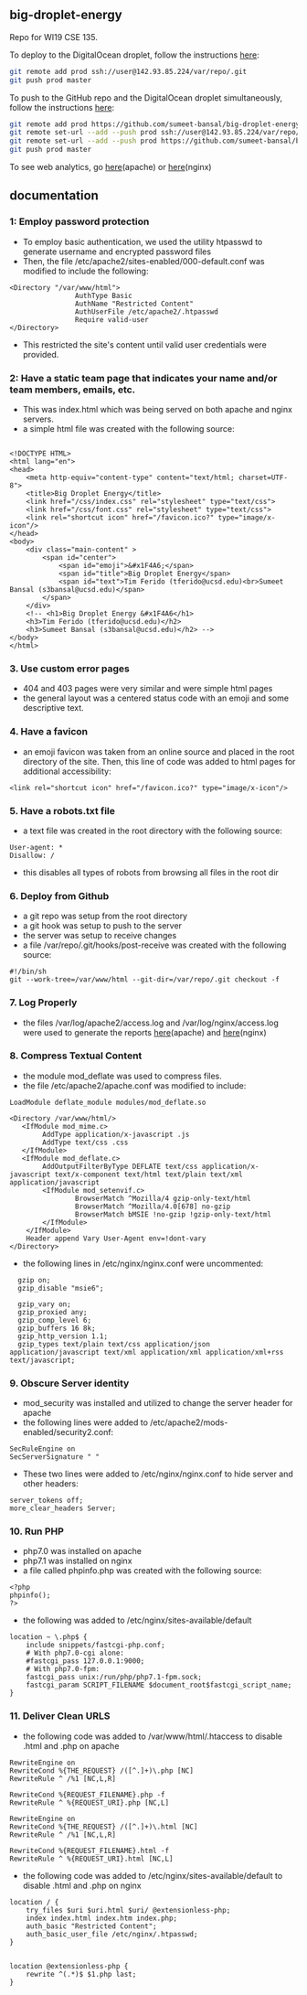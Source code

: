 ## big-droplet-energy

Repo for WI19 CSE 135.

To deploy to the DigitalOcean droplet, follow the instructions [here](https://www.digitalocean.com/community/tutorials/how-to-set-up-automatic-deployment-with-git-with-a-vps):
```bash
git remote add prod ssh://user@142.93.85.224/var/repo/.git
git push prod master
```

To push to the GitHub repo and the DigitalOcean droplet simultaneously, follow the instructions [here](https://stackoverflow.com/questions/14290113/git-pushing-code-to-two-remotes):
```bash
git remote add prod https://github.com/sumeet-bansal/big-droplet-energy.git
git remote set-url --add --push prod ssh://user@142.93.85.224/var/repo/.git
git remote set-url --add --push prod https://github.com/sumeet-bansal/big-droplet-energy.git
git push prod master
```

To see web analytics, go [here](http://143.93.85.224:8081/apachereport)(apache) or [here](http://142.93.85.224:8082/nginxreport)(nginx)


## documentation

### 1: Employ password protection

- To employ basic authentication, we used the utility htpasswd to generate 
username and encrypted password files
- Then, the file /etc/apache2/sites-enabled/000-default.conf was modified 
to include the following:
```
<Directory "/var/www/html">
                AuthType Basic
                AuthName "Restricted Content"
                AuthUserFile /etc/apache2/.htpasswd
                Require valid-user
</Directory>
```
- This restricted the site's content until valid user credentials were provided.

### 2: Have a static team page that indicates your name and/or team members, emails, etc.

- This was index.html which was being served on both apache and nginx servers. 
- a simple html file was created with the following source: 
```

<!DOCTYPE HTML>
<html lang="en">
<head>
	<meta http-equiv="content-type" content="text/html; charset=UTF-8">
	<title>Big Droplet Energy</title>
	<link href="/css/index.css" rel="stylesheet" type="text/css">
	<link href="/css/font.css" rel="stylesheet" type="text/css">
	<link rel="shortcut icon" href="/favicon.ico?" type="image/x-icon"/>
</head>
<body>
	<div class="main-content" >
		<span id="center">
			<span id="emoji">&#x1F4A6;</span>
			<span id="title">Big Droplet Energy</span>
			<span id="text">Tim Ferido (tferido@ucsd.edu)<br>Sumeet Bansal (s3bansal@ucsd.edu)</span>
		</span>
	</div>
	<!-- <h1>Big Droplet Energy &#x1F4A6</h1>
	<h3>Tim Ferido (tferido@ucsd.edu)</h2>
	<h3>Sumeet Bansal (s3bansal@ucsd.edu)</h2> -->
</body>
</html>
```

### 3. Use custom error pages

- 404 and 403 pages were very similar and were simple html pages
- the general layout was a centered status code with an emoji and some
descriptive text. 

### 4. Have a favicon

- an emoji favicon was taken from an online source and placed in the root 
directory of the site. Then, this line of code was added to html pages
for additional accessibility:
```
<link rel="shortcut icon" href="/favicon.ico?" type="image/x-icon"/>
```

### 5. Have a robots.txt file

- a text file was created in the root directory with the following source:
```
User-agent: *
Disallow: /
```
- this disables all types of robots from browsing all files in the root dir

### 6. Deploy from Github

- a git repo was setup from the root directory
- a git hook was setup to push to the server 
- the server was setup to receive changes 
- a file /var/repo/.git/hooks/post-receive was created with the following source:
```
#!/bin/sh
git --work-tree=/var/www/html --git-dir=/var/repo/.git checkout -f
```

### 7. Log Properly

- the files /var/log/apache2/access.log and /var/log/nginx/access.log were used to generate the reports [here](http://143.93.85.224:8081/apachereport)(apache) and [here](http://142.93.85.224:8082/nginxreport)(nginx)

### 8. Compress Textual Content

- the module mod_deflate was used to compress files. 
- the file /etc/apache2/apache.conf was modified to include: 
```
LoadModule deflate_module modules/mod_deflate.so

<Directory /var/www/html/>
   <IfModule mod_mime.c>
        AddType application/x-javascript .js
        AddType text/css .css
   </IfModule>
   <IfModule mod_deflate.c>
        AddOutputFilterByType DEFLATE text/css application/x-javascript text/x-component text/html text/plain text/xml application/javascript
        <IfModule mod_setenvif.c>
                BrowserMatch ^Mozilla/4 gzip-only-text/html
                BrowserMatch ^Mozilla/4.0[678] no-gzip
                BrowserMatch bMSIE !no-gzip !gzip-only-text/html
        </IfModule>
    </IfModule>
    Header append Vary User-Agent env=!dont-vary
</Directory>
```
- the following lines in /etc/nginx/nginx.conf were uncommented:
```
  gzip on;
  gzip_disable "msie6";

  gzip_vary on;
  gzip_proxied any;
  gzip_comp_level 6;
  gzip_buffers 16 8k;
  gzip_http_version 1.1;
  gzip_types text/plain text/css application/json application/javascript text/xml application/xml application/xml+rss text/javascript;
```

### 9. Obscure Server identity

- mod_security was installed and utilized to change the server header for apache
- the following lines were added to /etc/apache2/mods-enabled/security2.conf:
```
SecRuleEngine on
SecServerSignature " "
```
- These two lines were added to /etc/nginx/nginx.conf to hide server and other headers:
```
server_tokens off;
more_clear_headers Server;
```

### 10. Run PHP

- php7.0 was installed on apache
- php7.1 was installed on nginx
- a file called phpinfo.php was created with the following source:
```
<?php
phpinfo();
?>
```
- the following was added to /etc/nginx/sites-available/default
```
location ~ \.php$ {
	include snippets/fastcgi-php.conf;
	# With php7.0-cgi alone:
	#fastcgi_pass 127.0.0.1:9000;
	# With php7.0-fpm:
	fastcgi_pass unix:/run/php/php7.1-fpm.sock;
	fastcgi_param SCRIPT_FILENAME $document_root$fastcgi_script_name;
}
```

### 11. Deliver Clean URLS

- the following code was added to /var/www/html/.htaccess to disable .html and .php on apache
```
RewriteEngine on
RewriteCond %{THE_REQUEST} /([^.]+)\.php [NC]
RewriteRule ^ /%1 [NC,L,R]

RewriteCond %{REQUEST_FILENAME}.php -f
RewriteRule ^ %{REQUEST_URI}.php [NC,L]

RewriteEngine on
RewriteCond %{THE_REQUEST} /([^.]+)\.html [NC]
RewriteRule ^ /%1 [NC,L,R]

RewriteCond %{REQUEST_FILENAME}.html -f
RewriteRule ^ %{REQUEST_URI}.html [NC,L]
```
- the following code was added to /etc/nginx/sites-available/default to disable .html and .php on nginx
```
location / {
	try_files $uri $uri.html $uri/ @extensionless-php;
	index index.html index.htm index.php;
	auth_basic "Restricted Content";
	auth_basic_user_file /etc/nginx/.htpasswd;
}


location @extensionless-php {
	rewrite ^(.*)$ $1.php last;
}	
```
